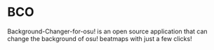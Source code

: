 # BCO
Background-Changer-for-osu! is an open source application that can change the background of osu! beatmaps with just a few clicks!
